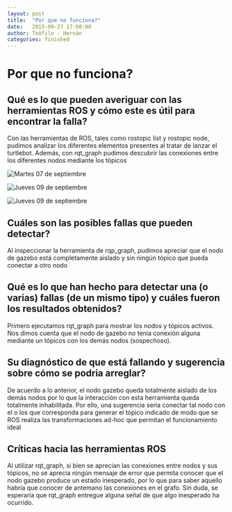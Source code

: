 ```yaml
---
layout: post
title:  "Por que no funciona?"
date:   2015-09-27 17:00:00
author: Teófilo - Hernán
categories: finished
---
```


# Por que no funciona?

## Qué es lo que pueden averiguar con las herramientas ROS y cómo este es útil para encontrar la falla?

Con las herramientas de ROS, tales como rostopic list y rostopic node, pudimos analizar  los diferentes elementos presentes al tratar de lanzar el turtlebot. Además, con rqt_graph pudimos descubrir las conexiones entre los diferentes nodos mediante los tópicos

![Martes 07 de septiembre]({{site.baseurl}}/assets/week-progress/week03_01.jpg)

![Jueves 09 de septiembre]({{site.baseurl}}/assets/week-progress/week03_02.jpg)

![Jueves 09 de septiembre]({{site.baseurl}}/assets/week-progress/week03_03.jpg)

## Cuáles son las posibles fallas que pueden detectar?

Al inspeccionar la herramienta de rqp_graph, pudimos apreciar que el nodo de gazebo está completamente aislado y sin ningún tópico que pueda conectar a otro nodo

## Qué es lo que han hecho para detectar una (o varias) fallas (de un mismo tipo) y cuáles fueron los resultados obtenidos?

Primero ejecutamos rqt_graph para mostrar los nodos y tópicos activos. Nos dimos cuenta que el nodo de gazebo no tenia conexión alguna mediante un tópicos con los demás nodos (sospechoso).

## Su diagnóstico de que está fallando y sugerencia sobre cómo se podria arreglar?

De acuerdo a lo anterior, el nodo gazebo queda totalmente aislado de los demás nodos por lo que la interacción con esta herramienta queda totalmente inhabilitada. Por ello, una sugerencia seria conectar tal nodo con el o los que corresponda para generar el tópico indicado de modo que se ROS realiza las transformaciones ad-hoc que permitan el funcionamiento ideal

## Críticas hacia las herramientas ROS

Al utilizar rqt_graph, si bien se aprecian las conexiones entre nodos y sus tópicos, no se aprecia ningún mensaje de error que permita conocer que el nodo gazebo produce un estado inesperado, por lo que para saber aquello habría que conocer de antemano las conexiones en el grafo. Sin duda, se esperaría que rqt_graph entregue alguna señal de que algo inesperado ha ocurrido.

